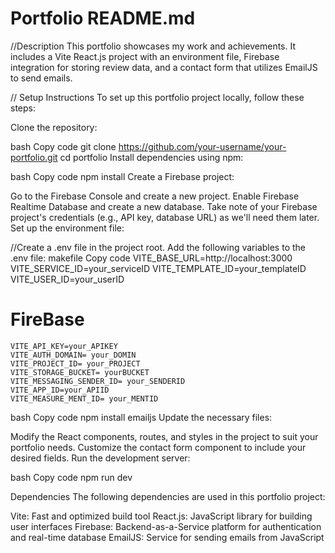 <h1>Portfolio README.md</h1>
//Description
This portfolio showcases my work and achievements. It includes a Vite React.js project with an environment file, Firebase integration for storing review data, and a contact form that utilizes EmailJS to send emails.

// Setup Instructions
To set up this portfolio project locally, follow these steps:

Clone the repository:

bash
Copy code
git clone https://github.com/your-username/your-portfolio.git
cd portfolio
Install dependencies using npm:

bash
Copy code
npm install
Create a Firebase project:

Go to the Firebase Console and create a new project.
Enable Firebase Realtime Database and create a new database.
Take note of your Firebase project's credentials (e.g., API key, database URL) as we'll need them later.
Set up the environment file:

//Create a .env file in the project root.
Add the following variables to the .env file:
makefile
Copy code
VITE_BASE_URL=http://localhost:3000
VITE_SERVICE_ID=your_serviceID
VITE_TEMPLATE_ID=your_templateID
VITE_USER_ID=your_userID

# FireBase
    VITE_API_KEY=your_APIKEY
    VITE_AUTH_DOMAIN= your_DOMIN
    VITE_PROJECT_ID= your_PROJECT
    VITE_STORAGE_BUCKET= yourBUCKET
    VITE_MESSAGING_SENDER_ID= your_SENDERID
    VITE_APP_ID=your_APIID
    VITE_MEASURE_MENT_ID= your_MENTID

bash
Copy code
npm install emailjs
Update the necessary files:

Modify the React components, routes, and styles in the project to suit your portfolio needs.
Customize the contact form component to include your desired fields.
Run the development server:

bash
Copy code
npm run dev

Dependencies
The following dependencies are used in this portfolio project:

Vite: Fast and optimized build tool
React.js: JavaScript library for building user interfaces
Firebase: Backend-as-a-Service platform for authentication and real-time database
EmailJS: Service for sending emails from JavaScript